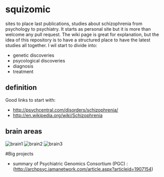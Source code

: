 squizomic
=========

sites to place last publications, studies about schizophrenia from psychology to psychiatry. It starts as personal site but it is more than welcome any pull request. The wiki page is great for explanation, but the idea of this repository is to have a structured place to have the latest studies all together. I wil start to divide into:

* genetic discoveries
* psycological discoveries
* diagnosis
* treatment

## definition

Good links to start with:

* http://psychcentral.com/disorders/schizophrenia/
* http://en.wikipedia.org/wiki/Schizophrenia

## brain areas

![brain1](http://3.bp.blogspot.com/-rrWONk3d-c4/TsYMxqJhJAI/AAAAAAAABJA/1Ha-TOd16kQ/s1600/brain_functional_areas.jpg)
![brain2](http://upload.wikimedia.org/wikipedia/commons/3/35/Lateral_surface_of_cerebral_cortex_-_gyri.png)
![brain3](http://www.toxquebec.com/livre_drogues/en/images/cerveau_s_eng.gif)


#Big projects

* summary of  Psychiatric Genomics Consortium (PGC)  : (http://archpsyc.jamanetwork.com/article.aspx?articleid=1907154)
